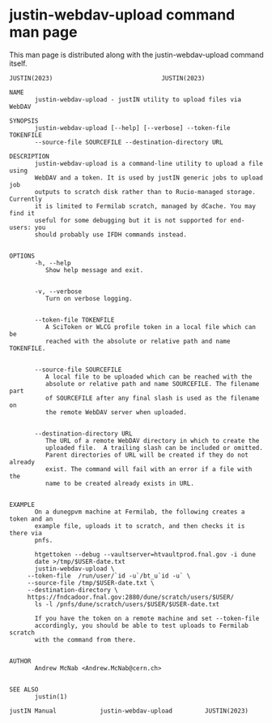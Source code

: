 # justin-webdav-upload command man page
This man page is distributed along with the 
justin-webdav-upload command itself.

    JUSTIN(2023)							  JUSTIN(2023)
    
    NAME
           justin-webdav-upload - justIN utility to upload files via WebDAV
    
    SYNOPSIS
           justin-webdav-upload [--help] [--verbose] --token-file TOKENFILE
           --source-file SOURCEFILE --destination-directory URL
    
    DESCRIPTION
           justin-webdav-upload is a command-line utility to upload a file using
           WebDAV and a token. It is used by justIN generic jobs to upload job
           outputs to scratch disk rather than to Rucio-managed storage. Currently
           it is limited to Fermilab scratch, managed by dCache. You may find it
           useful for some debugging but it is not supported for end-users: you
           should probably use IFDH commands instead.
    
    
    OPTIONS
           -h, --help
    	      Show help message and exit.
    
    
           -v, --verbose
    	      Turn on verbose logging.
    
    
           --token-file TOKENFILE
    	      A SciToken or WLCG profile token in a local file which can be
    	      reached with the absolute or relative path and name TOKENFILE.
    
    
           --source-file SOURCEFILE
    	      A local file to be uploaded which can be reached with the
    	      absolute or relative path and name SOURCEFILE. The filename part
    	      of SOURCEFILE after any final slash is used as the filename on
    	      the remote WebDAV server when uploaded.
    
    
           --destination-directory URL
    	      The URL of a remote WebDAV directory in which to create the
    	      uploaded file.  A trailing slash can be included or omitted.
    	      Parent directories of URL will be created if they do not already
    	      exist. The command will fail with an error if a file with the
    	      name to be created already exists in URL.
    
    
    EXAMPLE
           On a dunegpvm machine at Fermilab, the following creates a token and an
           example file, uploads it to scratch, and then checks it is there via
           pnfs.
    
           htgettoken --debug --vaultserver=htvaultprod.fnal.gov -i dune
           date >/tmp/$USER-date.txt
           justin-webdav-upload \
    	 --token-file  /run/user/`id -u`/bt_u`id -u` \
    	 --source-file /tmp/$USER-date.txt \
    	 --destination-directory \
    	 https://fndcadoor.fnal.gov:2880/dune/scratch/users/$USER/
           ls -l /pnfs/dune/scratch/users/$USER/$USER-date.txt
    
           If you have the token on a remote machine and set --token-file
           accordingly, you should be able to test uploads to Fermilab scratch
           with the command from there.
    
    
    AUTHOR
           Andrew McNab <Andrew.McNab@cern.ch>
    
    
    SEE ALSO
           justin(1)
    
    justIN Manual		     justin-webdav-upload		  JUSTIN(2023)
